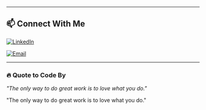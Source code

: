 
---
## 📫 **Connect With Me**

[![LinkedIn](https://img.shields.io/badge/LinkedIn-0077B5?style=for-the-badge&logo=linkedin&logoColor=white)](https://in.linkedin.com/in/hari-jha)  

[![Email](https://img.shields.io/badge/Email-D14836?style=for-the-badge&logo=gmail&logoColor=white)](mailto:harijhaofficial@gmail.com)

---

### 🔥 **Quote to Code By**  
_"The only way to do great work is to love what you do."_

"The only way to do great work is to love what you do."
